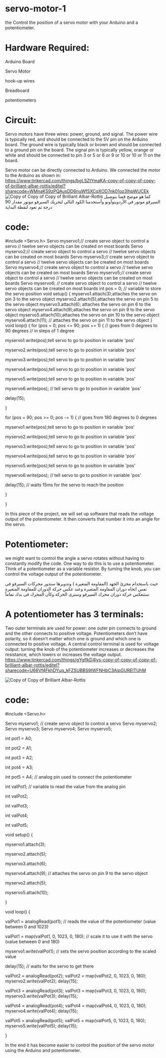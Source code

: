 # servo-motor-1
the Control the position of a servo motor with your Arduino and a potentiometer.

 # Hardware Required:
Arduino Board

Servo Motor

hook-up wires

Breadboard

potentiometers
# Circuit:
Servo motors have three wires: power, ground, and signal. The power wire is typically red, and should be connected to the 5V pin on the Arduino board. The ground wire is typically black or brown and should be connected to a ground pin on the board. The signal pin is typically yellow, orange or white and should be connected to pin 3 or 5 or 6 or 9 or 10 or 10 or 11 on the board.

Servo motor can be directly connected to Arduino. We connected the motor to the Arduino as shown in:
https://www.tinkercad.com/things/bgLSZtYmaKA-copy-of-copy-of-copy-of-brilliant-albar-rottis/editel?sharecode=WMnaKS9zPQAusDD6nuWfSXCqXOD7nk01oz3IhpWUCEk
![Copy of Copy of Copy of Brilliant Albar-Rottis](https://user-images.githubusercontent.com/86836634/124377849-e2abca80-dcb6-11eb-9402-17184aea7631.png)
كما هو موضح قمنا بتوصيل السيرفو موتور في الأردوينوأونو وأستخدمنا الكود التالي لتحريك السيرفو موتور مقدار 90 درجة ثم تعود لنقطة البداية

 # code:
 #include <Servo.h>
 Servo myservo1;// create servo object to control a servo
// twelve servo objects can be created on most boards
 Servo myservo2;// create servo object to control a servo
// twelve servo objects can be created on most boards
 Servo myservo3;// create servo object to control a servo
// twelve servo objects can be created on most boards
 Servo myservo4;// create servo object to control a servo
// twelve servo objects can be created on most boards
 Servo myservo5;// create servo object to control a servo
// twelve servo objects can be created on most boards
 Servo myservo6; // create servo object to control a servo // twelve servo objects can be created on most boards
 int pos = 0; // variable to store the servo position
 void setup() {
 myservo1.attach(3);attaches the servo on pin 3 to the servo object
 myservo2.attach(5);attaches the servo on pin 5 to the servo object
 myservo3.attach(6); attaches the servo on pin 6 to the servo object
 myservo4.attach(9);attaches the servo on pin 9 to the servo object
 myservo5.attach(10);attaches the servo on pin 10 to the servo object
 myservo6.attach(11); // attaches the servo on pin 11 to the servo object }
 void loop() {
 for (pos = 0; pos <= 90; pos += 1) { // goes from 0 degrees to 90 degrees // in steps of 1 degree

myservo1.write(pos);tell servo to go to position in variable 'pos'

myservo2.write(pos);tell servo to go to position in variable 'pos'

myservo3.write(pos);tell servo to go to position in variable 'pos'

myservo4.write(pos);tell servo to go to position in variable 'pos'

myservo5.write(pos);tell servo to go to position in variable 'pos'

myservo6.write(pos); // tell servo to go to position in variable 'pos'

delay(15);

}

for (pos = 90; pos >= 0; pos -= 1) { // goes from 180 degrees to 0 degrees

myservo1.write(pos);tell servo to go to position in variable 'pos'

myservo2.write(pos);tell servo to go to position in variable 'pos'

myservo3.write(pos);tell servo to go to position in variable 'pos'

myservo4.write(pos);tell servo to go to position in variable 'pos'

myservo5.write(pos);tell servo to go to position in variable 'pos'

myservo6.write(pos); // tell servo to go to position in variable 'pos'

delay(15); // waits 15ms for the servo to reach the position

}

}

In this piece of the project, we will set up software that reads the voltage output of the potentiometer. It then converts that number it into an angle for the servo.

 # Potentiometer:
we might want to control the angle a servo rotates without having to constantly modify the code. One way to do this is to use a potentiometer. Think of a potentiometer as a variable resistor. By turning the knob, you can control the voltage output of the potentiometer.

حيث باستخدام مجزئ الجهد (المقاومة المتغيرة ) وتدويرها ستدور محركات السيرفو فى نفس اتجاه دوران المقاومة المتغيرة وعند عكس حركة الدوران للمقاومة المتغيرة ستنعكس حركة دوران محرك السيرفو وسترى الحركة وكأن المحرك فى يدك تماماً

 # A potentiometer has 3 terminals:
 Two outer terminals are used for power: one outer pin connects to ground and the other connects to positive voltage. Potentiometers don’t have polarity, so it doesn’t matter which one is ground and which one is connected to positive voltage. A central control terminal is used for voltage output: turning the knob of the potentiometer increases or decreases the resistance, which lowers or increases the voltage output.
 https://www.tinkercad.com/things/gYgflkD4lys-copy-of-copy-of-copy-of-brilliant-albar-rottis/editel?sharecode=U66Vf4FkhDYuq_kFZSUBBS9IWFNHbC3AipGURElTUhM
 
![Copy of Copy of Brilliant Albar-Rottis](https://user-images.githubusercontent.com/86836634/124377888-1981e080-dcb7-11eb-8b99-84cd42a2567e.png)
# code:
#include <Servo.h>

Servo myservo1; // create servo object to control a servo Servo myservo2; Servo myservo3; Servo myservo4; Servo myservo5;

int pot1 = A0;

int pot2 = A1;

int pot3 = A2;

int pot4 = A3;

int pot5 = A4; // analog pin used to connect the potentiometer

int valPot1; // variable to read the value from the analog pin

int valPot2;

int valPot3;

int valPot4;

int valPot5;

void setup() {

myservo1.attach(3);

myservo2.attach(5);

myservo3.attach(6);

myservo4.attach(9); // attaches the servo on pin 9 to the servo object

myservo2.attach(5);

myservo5.attach(10);

}

void loop() {

valPot1 = analogRead(pot1); // reads the value of the potentiometer (value between 0 and 1023)

valPot1 = map(valPot1, 0, 1023, 0, 180); // scale it to use it with the servo (value between 0 and 180)

myservo1.write(valPot1); // sets the servo position according to the scaled value

delay(15); // waits for the servo to get there

valPot2 = analogRead(pot2);
valPot2 = map(valPot2, 0, 1023, 0, 180);
myservo2.write(valPot2);
delay(15);

valPot3 = analogRead(pot3);
valPot3 = map(valPot3, 0, 1023, 0, 180);
myservo3.write(valPot3);
delay(15);

valPot4 = analogRead(pot4);
valPot4 = map(valPot4, 0, 1023, 0, 180);
myservo4.write(valPot4);
delay(15);

valPot5 = analogRead(pot5);
valPot5 = map(valPot5, 0, 1023, 0, 180);
myservo5.write(valPot5);
delay(15);

}

In the end it has become easier to control the position of the servo motor using the Arduino and potentiometer.
